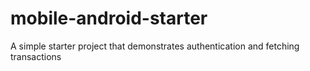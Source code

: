 # mobile-android-starter
A simple starter project that demonstrates authentication and fetching transactions
